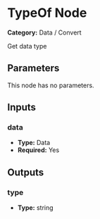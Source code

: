 
# TypeOf Node

**Category:** Data / Convert

Get data type

## Parameters

This node has no parameters.

## Inputs


### data
- **Type:** Data
- **Required:** Yes



## Outputs


### type
- **Type:** string




